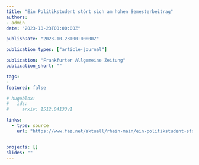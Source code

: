 ```yaml
---
title: "Ein Politikstudent stört sich am hohen Semesterbeitrag"
authors:
- admin
date: "2023-10-23T00:00:00Z"

publishDate: "2023-10-23T00:00:00Z"

publication_types: ["article-journal"]

publication: "Frankfurter Allgemeine Zeitung"
publication_short: ""

tags:
- 
featured: false

# hugoblox:
#   ids:
#     arxiv: 1512.04133v1

links:
  - type: source
    url: "https://www.faz.net/aktuell/rhein-main/ein-politikstudent-stoert-sich-am-hohen-semesterbeitrag-19263746.html"


projects: []
slides: ""
---
```

